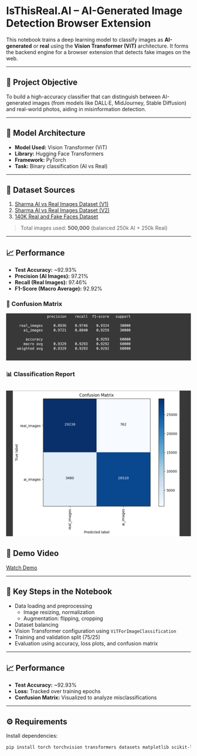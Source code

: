 # IsThisReal.AI – AI-Generated Image Detection Browser Extension

This notebook trains a deep learning model to classify images as **AI-generated** or **real** using the **Vision Transformer (ViT)** architecture. It forms the backend engine for a browser extension that detects fake images on the web.

---

## 📌 Project Objective

To build a high-accuracy classifier that can distinguish between AI-generated images (from models like DALL·E, MidJourney, Stable Diffusion) and real-world photos, aiding in misinformation detection.

---

## 🧠 Model Architecture

- **Model Used:** Vision Transformer (ViT)
- **Library:** Hugging Face Transformers
- **Framework:** PyTorch
- **Task:** Binary classification (AI vs Real)

---

## 📁 Dataset Sources

1. [Sharma AI vs Real Images Dataset (V1)](https://www.kaggle.com/datasets/harsh7489/sharma-ai-real-images-dataset/data)  
2. [Sharma AI vs Real Images Dataset (V2)](https://www.kaggle.com/datasets/harsh7489/sharma-ai-real-images-dataset-v2/data)  
3. [140K Real and Fake Faces Dataset](https://www.kaggle.com/datasets/xhlulu/140k-real-and-fake-faces)

> Total images used: **500,000** (balanced 250k AI + 250k Real)

---
## 📈 Performance

- **Test Accuracy:** ~92.93%
- **Precision (AI Images):** 97.21%
- **Recall (Real Images):** 97.46%
- **F1-Score (Macro Average):** 92.92%

### 🧾 Confusion Matrix

![Confusion Matrix](result.jpg)

### 📊 Classification Report

![Classification Report](evaL.jpg)
---

## 🎥 Demo Video

[Watch Demo]((https://drive.google.com/file/d/15yEsrw0r3ITI3dvTBIkoP1-EzVGpctJn/view?usp=sharing))

---

## 🧪 Key Steps in the Notebook

- Data loading and preprocessing
  - Image resizing, normalization
  - Augmentation: flipping, cropping
- Dataset balancing
- Vision Transformer configuration using `ViTForImageClassification`
- Training and validation split (75/25)
- Evaluation using accuracy, loss plots, and confusion matrix

---

## 📈 Performance

- **Test Accuracy:** ~92.93%
- **Loss:** Tracked over training epochs
- **Confusion Matrix:** Visualized to analyze misclassifications

---

## ⚙️ Requirements

Install dependencies:
```bash
pip install torch torchvision transformers datasets matplotlib scikit-learn
